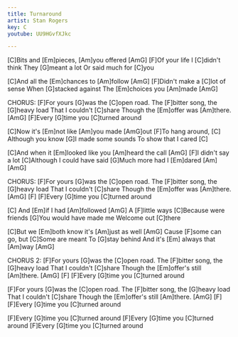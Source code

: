 ```yaml
---
title: Turnaround
artist: Stan Rogers
key: C
youtube: UU9HGvfXJkc

---
```

 [C]Bits and [Em]pieces, [Am]you offered [AmG]
 [F]Of your life I [C]didn't think
They [G]meant a lot
Or said much for [C]you

[C]And all the [Em]chances to [Am]follow [AmG]
[F]Didn't make a [C]lot of sense
When [G]stacked against
The [Em]choices you [Am]made [AmG]

CHORUS:
 [F]For yours [G]was the [C]open road.
The [F]bitter song, the [G]heavy load
That I couldn't [C]share
Though the [Em]offer was [Am]there. [AmG]
 [F]Every [G]time you [C]turned around

[C]Now it's [Em]not like [Am]you made [AmG]out
[F]To hang around, [C] Although you know
[G]I made some sounds
To show that I cared [C]

[C]And when it [Em]looked like you [Am]heard the call [AmG]
[F]I didn't say a lot
[C]Although I could have said
[G]Much more had I [Em]dared [Am] [AmG]

CHORUS:
 [F]For yours [G]was the [C]open road.
The [F]bitter song, the [G]heavy load
That I couldn't [C]share
Though the [Em]offer was [Am]there. [AmG] [F]
 [F]Every [G]time you [C]turned around
 
[C] And [Em]if I had [Am]followed [AmG] 
A [F]little ways
[C]Because were friends
[G]You would have made me
Welcome out [C]there

[C]But we [Em]both know it's [Am]just as well [AmG]
Cause [F]some can go, but
[C]Some are meant
To [G]stay behind
And it's [Em] always that [Am]way [AmG]

CHORUS 2:
 [F]For yours [G]was the [C]open road.
The [F]bitter song, the [G]heavy load
That I couldn't [C]share
Though the [Em]offer's still [Am]there. [AmG] [F]
 [F]Every [G]time you [C]turned around
 
 [F]For yours [G]was the [C]open road.
The [F]bitter song, the [G]heavy load
That I couldn't [C]share
Though the [Em]offer's still [Am]there. [AmG] [F]
 [F]Every [G]time you [C]turned around

 [F]Every [G]time you [C]turned around
 [F]Every [G]time you [C]turned around
 [F]Every [G]time you [C]turned around
